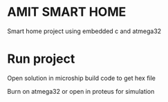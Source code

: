 # AMIT SMART HOME
Smart home project using embedded c and atmega32

# Run project

Open solution in microship build code to get hex file

Burn  on atmega32 or open in proteus for simulation
